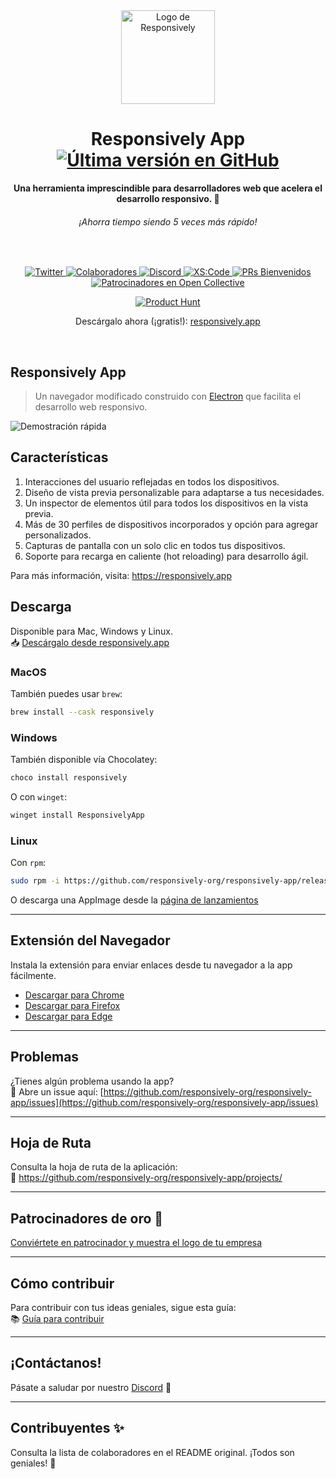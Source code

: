 
<div align="center">
  <img src="https://responsively.app/assets/img/logo.png" alt="Logo de Responsively" width="150">
  <h1>Responsively App <a href="https://github.com/responsively-org/responsively-app/releases/latest" target="_blank"><img alt="Última versión en GitHub" src="https://img.shields.io/github/v/release/responsively-org/responsively-app"></a></h1>
  <strong>Una herramienta imprescindible para desarrolladores web que acelera el desarrollo responsivo. 🚀</strong>
  <h6>¡Ahorra tiempo siendo 5 veces más rápido!</h6>
</div>
<br>

<p align="center">
  <a href="https://twitter.com/ResponsivelyApp" target="_blank">
    <img src="https://img.shields.io/twitter/follow/responsivelyApp?color=26A0ED&label=Seguir&logo=twitter&logoColor=white&style=flat" alt="Twitter">
  </a>
  <a href="#contributors-" target="_blank">
    <img src="https://img.shields.io/github/all-contributors/responsively-org/responsively-app?style=flat" alt="Colaboradores">
  </a>
  <a href="https://responsively.app/join-discord" target="_blank">
    <img src="https://img.shields.io/badge/Únete%20a-Discord-blue?logo=discord&logoColor=white" alt="Discord">
  </a>
  <a href="https://xscode.com/manojvivek/responsively-app" target="_blank">
    <img src="https://img.shields.io/badge/Disponible%20en-xs%3Acode-blue" alt="XS:Code">
  </a>
  <a href="https://github.com/responsively-org/responsively-app/issues" target="_blank">
    <img src="https://img.shields.io/badge/PRs-bienvenidos-brightgreen.svg?style=flat" alt="PRs Bienvenidos">
  </a>
  <a href="https://opencollective.com/responsively" target="_blank">
    <img alt="Patrocinadores en Open Collective" src="https://img.shields.io/opencollective/all/responsively">
  </a>
</p>

<p align="center">
  <a href="https://www.producthunt.com/posts/responsively" target="_blank">
    <img src="https://api.producthunt.com/widgets/embed-image/v1/top-post-badge.svg?post_id=200375&theme=light&period=daily" alt="Product Hunt">
  </a>
</p>

<p align="center">
  Descárgalo ahora (¡gratis!): <a href="https://responsively.app/download" target="_blank">
    responsively.app
  </a>
</p>
<br>

## Responsively App

> Un navegador modificado construido con [Electron](https://www.electronjs.org/) que facilita el desarrollo web responsivo.

![Demostración rápida](https://responsively.app/assets/img/responsively-app.gif)

## Características

1. Interacciones del usuario reflejadas en todos los dispositivos.
2. Diseño de vista previa personalizable para adaptarse a tus necesidades.
3. Un inspector de elementos útil para todos los dispositivos en la vista previa.
4. Más de 30 perfiles de dispositivos incorporados y opción para agregar personalizados.
5. Capturas de pantalla con un solo clic en todos tus dispositivos.
6. Soporte para recarga en caliente (hot reloading) para desarrollo ágil.

Para más información, visita: https://responsively.app

## Descarga

Disponible para Mac, Windows y Linux.  
📥 [Descárgalo desde responsively.app](https://responsively.app/download)

### MacOS
También puedes usar `brew`:

```bash
brew install --cask responsively
```

### Windows
También disponible vía Chocolatey:

```bash
choco install responsively
```

O con `winget`:

```bash
winget install ResponsivelyApp
```

### Linux

Con `rpm`:

```bash
sudo rpm -i https://github.com/responsively-org/responsively-app/releases/download/v[VERSION]/Responsively-App-[VERSION].x86_64.rpm
```

O descarga una AppImage desde la [página de lanzamientos](https://github.com/responsively-org/responsively-app/releases)

---

## Extensión del Navegador

Instala la extensión para enviar enlaces desde tu navegador a la app fácilmente.

- [Descargar para Chrome](https://chrome.google.com/webstore/detail/responsively-helper/jhphiidjkooiaollfiknkokgodbaddcj)
- [Descargar para Firefox](https://addons.mozilla.org/en-US/firefox/addon/responsively-helper/)
- [Descargar para Edge](https://microsoftedge.microsoft.com/addons/detail/responsively-helper/ooiejjgflcgkbbehheengalibfehaojn)

---

## Problemas

¿Tienes algún problema usando la app?  
📨 Abre un issue aquí: [https://github.com/responsively-org/responsively-app/issues](https://github.com/responsively-org/responsively-app/issues)

---

## Hoja de Ruta

Consulta la hoja de ruta de la aplicación:  
📌 https://github.com/responsively-org/responsively-app/projects/

---

## Patrocinadores de oro 🥇

[Conviértete en patrocinador y muestra el logo de tu empresa](https://opencollective.com/responsively)

---

## Cómo contribuir

Para contribuir con tus ideas geniales, sigue esta guía:  
📚 [Guía para contribuir](https://github.com/responsively-org/responsively-app/blob/main/CONTRIBUTING.md)

---

## ¡Contáctanos!

Pásate a saludar por nuestro [Discord](https://responsively.app/join-discord) 👋

---

## Contribuyentes ✨

Consulta la lista de colaboradores en el README original. ¡Todos son geniales! 💜
